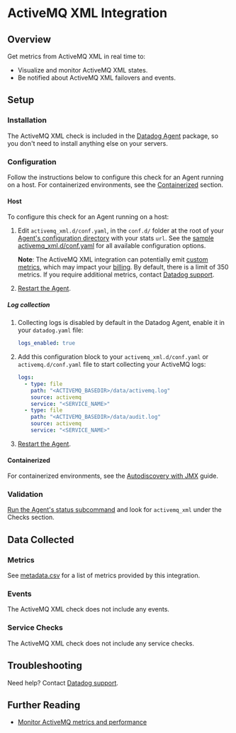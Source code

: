 # ActiveMQ XML Integration

## Overview

Get metrics from ActiveMQ XML in real time to:

- Visualize and monitor ActiveMQ XML states.
- Be notified about ActiveMQ XML failovers and events.

## Setup

### Installation

The ActiveMQ XML check is included in the [Datadog Agent][1] package, so you don't need to install anything else on your servers.

### Configuration

Follow the instructions below to configure this check for an Agent running on a host. For containerized environments, see the [Containerized](#containerized) section.

<!-- xxx tabs xxx -->
<!-- xxx tab "Host" xxx -->

#### Host

To configure this check for an Agent running on a host:

1. Edit `activemq_xml.d/conf.yaml`, in the `conf.d/` folder at the root of your [Agent's configuration directory][2] with your stats `url`. See the [sample activemq_xml.d/conf.yaml][3] for all available configuration options.

   **Note**: The ActiveMQ XML integration can potentially emit [custom metrics][4], which may impact your [billing][5]. By default, there is a limit of 350 metrics. If you require additional metrics, contact [Datadog support][6].

2. [Restart the Agent][7].

##### Log collection

1. Collecting logs is disabled by default in the Datadog Agent, enable it in your `datadog.yaml` file:

   ```yaml
   logs_enabled: true
   ```

2. Add this configuration block to your `activemq_xml.d/conf.yaml` or `activemq.d/conf.yaml` file to start collecting your ActiveMQ logs:

   ```yaml
   logs:
     - type: file
       path: "<ACTIVEMQ_BASEDIR>/data/activemq.log"
       source: activemq
       service: "<SERVICE_NAME>"
     - type: file
       path: "<ACTIVEMQ_BASEDIR>/data/audit.log"
       source: activemq
       service: "<SERVICE_NAME>"
   ```

3. [Restart the Agent][7].

<!-- xxz tab xxx -->
<!-- xxx tab "Containerized" xxx -->

#### Containerized

For containerized environments, see the [Autodiscovery with JMX][8] guide.

<!-- xxz tab xxx -->
<!-- xxz tabs xxx -->

### Validation

[Run the Agent's status subcommand][9] and look for `activemq_xml` under the Checks section.

## Data Collected

### Metrics

See [metadata.csv][10] for a list of metrics provided by this integration.

### Events

The ActiveMQ XML check does not include any events.

### Service Checks

The ActiveMQ XML check does not include any service checks.

## Troubleshooting

Need help? Contact [Datadog support][6].

## Further Reading

- [Monitor ActiveMQ metrics and performance][11]

[1]: https://app.datadoghq.com/account/settings#agent
[2]: https://docs.datadoghq.com/agent/guide/agent-configuration-files/#agent-configuration-directory
[3]: https://github.com/DataDog/integrations-core/blob/master/activemq_xml/datadog_checks/activemq_xml/data/conf.yaml.example
[4]: https://docs.datadoghq.com/developers/metrics/custom_metrics/
[5]: https://docs.datadoghq.com/account_management/billing/custom_metrics/
[6]: https://docs.datadoghq.com/help/
[7]: https://docs.datadoghq.com/agent/guide/agent-commands/#start-stop-and-restart-the-agent
[8]: https://docs.datadoghq.com/agent/guide/autodiscovery-with-jmx/?tab=containerizedagent
[9]: https://docs.datadoghq.com/agent/guide/agent-commands/#agent-status-and-information
[10]: https://github.com/DataDog/integrations-core/blob/master/activemq_xml/metadata.csv
[11]: https://www.datadoghq.com/blog/monitor-activemq-metrics-performance
